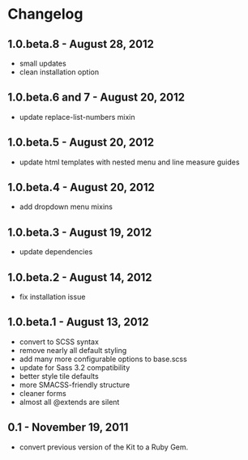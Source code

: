 # Changelog

## 1.0.beta.8 - August 28, 2012
* small updates
* clean installation option

## 1.0.beta.6 and 7 - August 20, 2012
* update replace-list-numbers mixin

## 1.0.beta.5 - August 20, 2012
* update html templates with nested menu and line measure guides

## 1.0.beta.4 - August 20, 2012
* add dropdown menu mixins

## 1.0.beta.3 - August 19, 2012
* update dependencies

## 1.0.beta.2 - August 14, 2012
* fix installation issue

## 1.0.beta.1 - August 13, 2012
* convert to SCSS syntax
* remove nearly all default styling
* add many more configurable options to base.scss
* update for Sass 3.2 compatibility
* better style tile defaults
* more SMACSS-friendly structure
* cleaner forms
* almost all @extends are silent

## 0.1 - November 19, 2011
* convert previous version of the Kit to a Ruby Gem.
